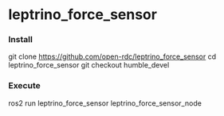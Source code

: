 # leptrino_force_sensor

### Install

git clone https://github.com/open-rdc/leptrino_force_sensor
cd leptrino_force_sensor
git checkout humble_devel

### Execute

ros2 run leptrino_force_sensor leptrino_force_sensor_node
